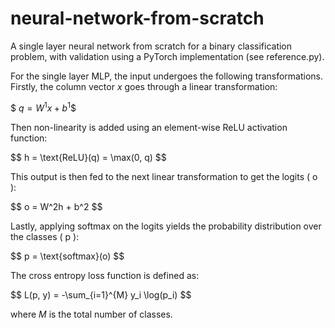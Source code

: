 # neural-network-from-scratch
A single layer neural network from scratch for a binary classification problem, with validation using a PyTorch implementation (see reference.py).

For the single layer MLP, the input undergoes the following transformations. Firstly, the column vector $x$ goes through a linear transformation:

$$\
q = W^1x + b^1
\$$

Then non-linearity is added using an element-wise ReLU activation function:

\$$
h = \text{ReLU}(q) = \max(0, q)
\$$

This output is then fed to the next linear transformation to get the logits \( o \):

\$$
o = W^2h + b^2
\$$

Lastly, applying softmax on the logits yields the probability distribution over the classes \( p \):

\$$
p = \text{softmax}(o)
\$$

The cross entropy loss function is defined as:

\$$
L(p, y) = -\sum_{i=1}^{M} y_i \log(p_i)
\$$

where $M$ is the total number of classes.
